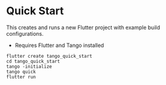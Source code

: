 # Quick Start
This creates and runs a new Flutter project with example build configurations.
* Requires Flutter and Tango installed

```
flutter create tango_quick_start
cd tango_quick_start
tango -initialize
tango quick
flutter run
```